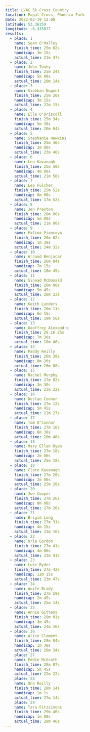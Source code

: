 ```yaml
---
title: LVAC 5k Cross Country
location: Papal Cross, Phoenix Park
date: 2022-02-19 12:00
latitude: 53.36259
longitude: -6.335077
results:
  - place: 1
    name: Sean O'Malley
    finish_time: 25m 02s
    handicap: 3m 15s
    actual_time: 21m 47s
  - place: 2
    name: John Touhy
    finish_time: 25m 24s
    handicap: 5m 00s
    actual_time: 20m 14s
  - place: 3
    name: Siobhan Nugent
    finish_time: 25m 20s
    handicap: 3m 15s
    actual_time: 22m 15s
  - place: 4
    name: Elle O'Driscoll
    finish_time: 25m 34s
    handicap: 5m 30s
    actual_time: 20m 04s
  - place: 5
    name: Stephanie Hawkins
    finish_time: 25m 46s
    handicap: 2m 00s
    actual_time: 23m 46s
  - place: 6
    name: Leo Kavanagh
    finish_time: 25m 50s
    handicap: 4m 00s
    actual_time: 21m 50s
  - place: 7
    name: Lea Fulcher
    finish_time: 25m 52s
    handicap: 8m 00s
    actual_time: 17m 52s
  - place: 8
    name: Jen Preston
    finish_time: 26m 00s
    handicap: 5m 00s
    actual_time: 21m 00s
  - place: 9
    name: Palina Piancova
    finish_time: 26m 02s
    handicap: 1m 30s
    actual_time: 24m 32s
  - place: 10
    name: Arnaud Benjacar
    finish_time: 26m 04s
    handicap: 7m 15s
    actual_time: 18m 49s
  - place: 11
    name: Sinead McDonald
    finish_time: 26m 08s
    handicap: 5m 45s
    actual_time: 20m 23s
  - place: 12
    name: Keith Lunders
    finish_time: 26m 11s
    handicap: 6m 15s
    actual_time: 19m 56s
  - place: 13
    name: Geoffrey Alexandre
    finish_time: 26.16 25s
    handicap: 7m 30s
    actual_time: 18m 46s
  - place: 14
    name: Paddy Reilly
    finish_time: 26m 38s
    handicap: 0m 30s
    actual_time: 26m 08s
  - place: 15
    name: Rachel Murphy
    finish_time: 27m 02s
    handicap: 3m 30s
    actual_time: 23m 32s
  - place: 16
    name: Declan Connor
    finish_time: 27m 12s
    handicap: 5m 45s
    actual_time: 21m 27s
  - place: 17
    name: Tom O'Connor
    finish_time: 27m 16s
    handicap: 6m 30s
    actual_time: 20m 46s
  - place: 18
    name: Mary Ellen Ryan
    finish_time: 27m 18s
    handicap: 2m 00s
    actual_time: 25m 18s
  - place: 19
    name: Clare Kavanagh
    finish_time: 27m 20s
    handicap: 2m 00s
    actual_time: 25m 20s
  - place: 20
    name: Joe Cooper
    finish_time: 27m 26s
    handicap: 0m 00s
    actual_time: 27m 26s
  - place: 21
    name: Brigid Long
    finish_time: 27m 31s
    handicap: 4m 15s
    actual_time: 23m 16s
  - place: 22
    name: Orla Gordon
    finish_time: 27m 41s
    handicap: 4m 00s
    actual_time: 23m 41s
  - place: 23
    name: Luke Ryder
    finish_time: 27m 42s
    handicap: 12m 15s
    actual_time: 23m 47s
  - place: 24
    name: Aoife Brady
    finish_time: 27m 59s
    handicap: 2m 45s
    actual_time: 25m 14s
  - place: 25
    name: Annie Gittens
    finish_time: 28m 01s
    handicap: 3m 45s
    actual_time: 24m 16s
  - place: 26
    name: Alice Clement
    finish_time: 28m 04s
    handicap: 1m 30s
    actual_time: 26m 34s
    place: 27
    name: Eddie McGrath
    finish_time: 28m 07s
    handicap: 5m 45s
    actual_time: 22m 22s
    place: 28
    name: Una Reilly 
    finish_time: 28m 14s
    handicap: 1m 1s
    actual_time: 27m 14s
    place: 29
    name: Tara Fitzsimons
    finish_time: 29m 46s
    handicap: 1m 00s
    actual_time: 28m 46s
---
```


